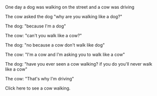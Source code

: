 One day a dog was walking on the street and a cow was driving

The cow asked the dog "why are you walking like a dog?"

The dog: "because I'm a dog"

The cow: "can't you walk like a cow?"

The dog: "no because a cow don't walk like dog"

The cow: "I'm a cow and I'm asking you to walk like a cow"

The dog: "have you ever seen a cow walking? if you do you'll never walk like a cow"

The cow: "That's why I'm driving"

Click here to see a cow walking.
